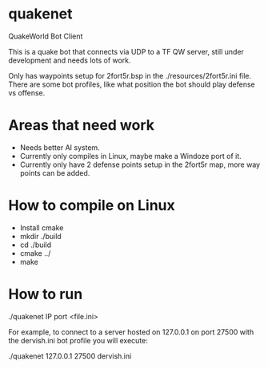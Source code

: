 # quakenet
QuakeWorld Bot Client

This is a quake bot that connects via UDP to a TF QW server, still under development and needs lots of work.

Only has waypoints setup for 2fort5r.bsp in the ./resources/2fort5r.ini file.
There are some bot profiles, like what position the bot should play defense vs offense.

# Areas that need work

- Needs better AI system.
- Currently only compiles in Linux, maybe make a Windoze port of it.
- Currently only have 2 defense points setup in the 2fort5r map, more way points can be added.

# How to compile on Linux

- Install cmake
- mkdir ./build
- cd ./build
- cmake ../
- make

# How to run

./quakenet IP port <file.ini>

For example, to connect to a server hosted on 127.0.0.1 on port 27500 with the dervish.ini bot profile you will execute:

./quakenet 127.0.0.1 27500 dervish.ini
  
